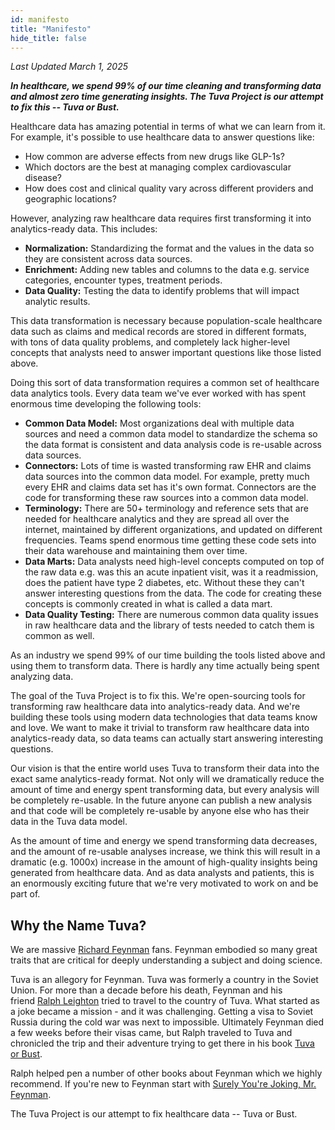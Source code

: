 ```yaml
---
id: manifesto
title: "Manifesto"
hide_title: false
---
```


_Last Updated March 1, 2025_

**_In healthcare, we spend 99% of our time cleaning and transforming data and almost zero time generating insights. The Tuva Project is our attempt to fix this -- Tuva or Bust._**

Healthcare data has amazing potential in terms of what we can learn from it.  For example, it's possible to use healthcare data to answer questions like:

- How common are adverse effects from new drugs like GLP-1s? 
- Which doctors are the best at managing complex cardiovascular disease? 
- How does cost and clinical quality vary across different providers and geographic locations?

However, analyzing raw healthcare data requires first transforming it into analytics-ready data.  This includes:
- **Normalization:** Standardizing the format and the values in the data so they are consistent across data sources.
- **Enrichment:** Adding new tables and columns to the data e.g. service categories, encounter types, treatment periods.
- **Data Quality:** Testing the data to identify problems that will impact analytic results.

This data transformation is necessary because population-scale healthcare data such as claims and medical records are stored in different formats, with tons of data quality problems, and completely lack higher-level concepts that analysts need to answer important questions like those listed above.

Doing this sort of data transformation requires a common set of healthcare data analytics tools.  Every data team we've ever worked with has spent enormous time developing the following tools:
- **Common Data Model:** Most organizations deal with multiple data sources and need a common data model to standardize the schema so the data format is consistent and data analysis code is re-usable across data sources.
- **Connectors:** Lots of time is wasted transforming raw EHR and claims data sources into the common data model.  For example, pretty much every EHR and claims data set has it's own format.  Connectors are the code for transforming these raw sources into a common data model.
- **Terminology:** There are 50+ terminology and reference sets that are needed for healthcare analytics and they are spread all over the internet, maintained by different organizations, and updated on different frequencies.  Teams spend enormous time getting these code sets into their data warehouse and maintaining them over time.
- **Data Marts:** Data analysts need high-level concepts computed on top of the raw data e.g. was this an acute inpatient visit, was it a readmission, does the patient have type 2 diabetes, etc.  Without these they can't answer interesting questions from the data.  The code for creating these concepts is commonly created in what is called a data mart.  
- **Data Quality Testing:** There are numerous common data quality issues in raw healthcare data and the library of tests needed to catch them is common as well.

As an industry we spend 99% of our time building the tools listed above and using them to transform data.  There is hardly any time actually being spent analyzing data.  

The goal of the Tuva Project is to fix this.  We're open-sourcing tools for transforming raw healthcare data into analytics-ready data.  And we're building these tools using modern data technologies that data teams know and love.  We want to make it trivial to transform raw healthcare data into analytics-ready data, so data teams can actually start answering interesting questions.

Our vision is that the entire world uses Tuva to transform their data into the exact same analytics-ready format.  Not only will we dramatically reduce the amount of time and energy spent transforming data, but every analysis will be completely re-usable.  In the future anyone can publish a new analysis and that code will be completely re-usable by anyone else who has their data in the Tuva data model.

As the amount of time and energy we spend transforming data decreases, and the amount of re-usable analyses increase, we think this will result in a dramatic (e.g. 1000x) increase in the amount of high-quality insights being generated from healthcare data.  And as data analysts and patients, this is an enormously exciting future that we're very motivated to work on and be part of.

## Why the Name Tuva?

We are massive [Richard Feynman](https://en.wikipedia.org/wiki/Richard_Feynman) fans.  Feynman embodied so many great traits that are critical for deeply understanding a subject and doing science.

Tuva is an allegory for Feynman.  Tuva was formerly a country in the Soviet Union. For more than a decade before his death, Feynman and his friend [Ralph Leighton](https://en.wikipedia.org/wiki/Ralph_Leighton) tried to travel to the country of Tuva.  What started as a joke became a mission - and it was challenging.  Getting a visa to Soviet Russia during the cold war was next to impossible. Ultimately Feynman died a few weeks before their visas came, but Ralph traveled to Tuva and chronicled the trip and their adventure trying to get there in his book [Tuva or Bust](https://www.amazon.com/Tuva-Bust-Richard-Feynmans-Journey/dp/0393320693).

Ralph helped pen a number of other books about Feynman which we highly recommend.  If you're new to Feynman start with [Surely You're Joking, Mr. Feynman](https://www.amazon.com/Surely-Feynman-Adventures-Curious-Character/dp/0393316041).

The Tuva Project is our attempt to fix healthcare data -- Tuva or Bust.

